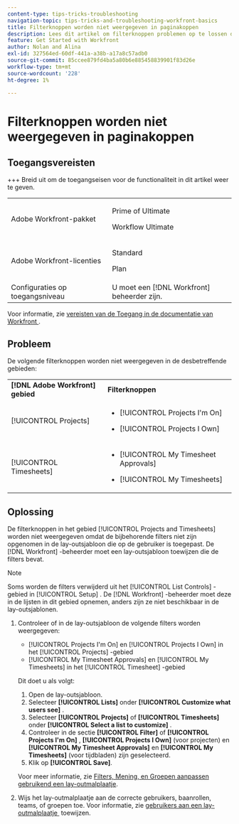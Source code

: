 ```yaml
---
content-type: tips-tricks-troubleshooting
navigation-topic: tips-tricks-and-troubleshooting-workfront-basics
title: Filterknoppen worden niet weergegeven in paginakoppen
description: Lees dit artikel om filterknoppen problemen op te lossen die niet in paginakoppen worden weergegeven.
feature: Get Started with Workfront
author: Nolan and Alina
exl-id: 327564ed-60df-441a-a38b-a17a8c57adb0
source-git-commit: 85ccee879fd4ba5a80b6e885458839901f83d26e
workflow-type: tm+mt
source-wordcount: '228'
ht-degree: 1%

---
```


# Filterknoppen worden niet weergegeven in paginakoppen

## Toegangsvereisten

+++ Breid uit om de toegangseisen voor de functionaliteit in dit artikel weer te geven.

<table>
  <tr>
   <td>Adobe Workfront-pakket
   </td>
   <td> <p>Prime of Ultimate</p>
    <p>Workflow Ultimate</p>
   </td>
  </tr>
  <tr>
   <td>Adobe Workfront-licenties
   </td>
   <td><p>Standard</p>
   <p>Plan</p>
   </td>
  </tr>
   <tr>
   <td>Configuraties op toegangsniveau
   </td>
   <td>U moet een [!DNL Workfront] beheerder zijn.
   </td>
  </tr>
</table>

Voor informatie, zie [&#x200B; vereisten van de Toegang in de documentatie van Workfront &#x200B;](/help/quicksilver/administration-and-setup/add-users/access-levels-and-object-permissions/access-level-requirements-in-documentation.md).

## Probleem

De volgende filterknoppen worden niet weergegeven in de desbetreffende gebieden:

<table style="table-layout:auto"> 
 <col> 
 <col> 
 <tbody> 
  <tr> 
   <td><strong>[!DNL Adobe Workfront] gebied</strong></td> 
   <td><strong>Filterknoppen</strong></td> 
  </tr> 
  <tr> 
   <td> <p>[!UICONTROL Projects] </p> </td> 
   <td> 
    <ul> 
     <li> <p>[!UICONTROL Projects I'm On]</p> </li> 
     <li> <p>[!UICONTROL Projects I Own]</p> </li> 
    </ul> </td> 
  </tr> 
  <tr> 
   <td><span>[!UICONTROL Timesheets]</span> </td> 
   <td> 
    <ul> 
     <li> <p><span>[!UICONTROL My Timesheet Approvals]</span> </p> </li> 
     <li> <p><span>[!UICONTROL My Timesheets]</span> </p> </li> 
    </ul> </td> 
  </tr> 
 </tbody> 
</table>

## Oplossing

De filterknoppen in het gebied [!UICONTROL Projects and Timesheets] worden niet weergegeven omdat de bijbehorende filters niet zijn opgenomen in de lay-outsjabloon die op de gebruiker is toegepast. De [!DNL Workfront] -beheerder moet een lay-outsjabloon toewijzen die de filters bevat.

>[!NOTE]
>
>Soms worden de filters verwijderd uit het [!UICONTROL List Controls] -gebied in [!UICONTROL Setup] . De [!DNL Workfront] -beheerder moet deze in de lijsten in dit gebied opnemen, anders zijn ze niet beschikbaar in de lay-outsjablonen.

1. Controleer of in de lay-outsjabloon de volgende filters worden weergegeven:

   * [!UICONTROL Projects I'm On] en [!UICONTROL Projects I Own] in het [!UICONTROL Projects] -gebied
   * [!UICONTROL My Timesheet Approvals] en [!UICONTROL My Timesheets] in het [!UICONTROL Timesheet] -gebied

   Dit doet u als volgt:

   1. Open de lay-outsjabloon.
   1. Selecteer **[!UICONTROL Lists]** onder **[!UICONTROL Customize what users see]** .
   1. Selecteer **[!UICONTROL Projects]** of **[!UICONTROL Timesheets]** onder **[!UICONTROL Select a list to customize]** .
   1. Controleer in de sectie **[!UICONTROL Filter]** of **[!UICONTROL Projects I'm On]** , **[!UICONTROL Projects I Own]** (voor projecten) en **[!UICONTROL My Timesheet Approvals]** en **[!UICONTROL My Timesheets]** (voor tijdbladen) zijn geselecteerd.
   1. Klik op **[!UICONTROL Save]**.

   Voor meer informatie, zie [&#x200B; Filters, Mening, en Groepen aanpassen gebruikend een lay-outmalplaatje &#x200B;](../../administration-and-setup/customize-workfront/use-layout-templates/customize-fvg-list-controls-layout-template.md).

1. Wijs het lay-outmalplaatje aan de correcte gebruikers, baanrollen, teams, of groepen toe. Voor informatie, zie [&#x200B; gebruikers aan een lay-outmalplaatje &#x200B;](../../administration-and-setup/customize-workfront/use-layout-templates/assign-users-to-layout-template.md) toewijzen.
